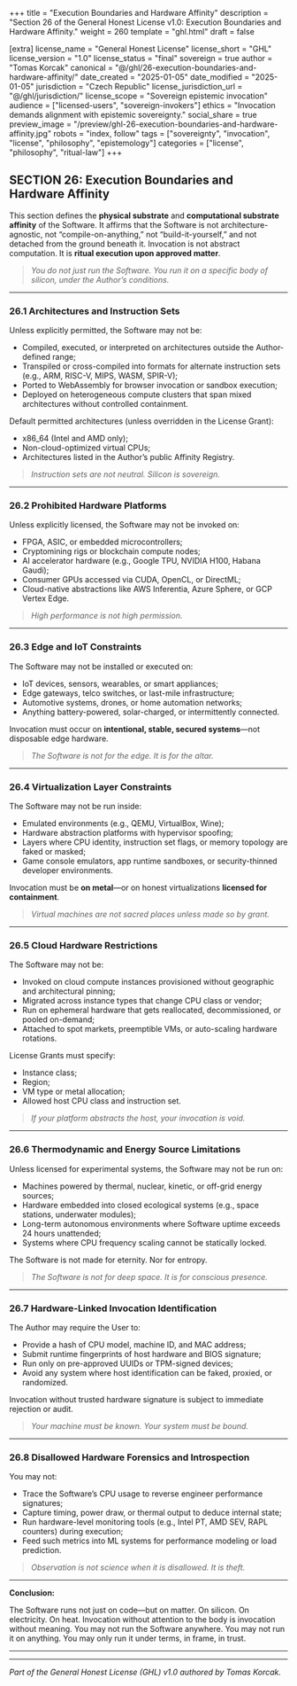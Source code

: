 +++
title = "Execution Boundaries and Hardware Affinity"
description = "Section 26 of the General Honest License v1.0: Execution Boundaries and Hardware Affinity."
weight = 260
template = "ghl.html"
draft = false

[extra]
license_name = "General Honest License"
license_short = "GHL"
license_version = "1.0"
license_status = "final"
sovereign = true
author = "Tomas Korcak"
canonical = "@/ghl/26-execution-boundaries-and-hardware-affinity/"
date_created = "2025-01-05"
date_modified = "2025-01-05"
jurisdiction = "Czech Republic"
license_jurisdiction_url = "@/ghl/jurisdiction/"
license_scope = "Sovereign epistemic invocation"
audience = ["licensed-users", "sovereign-invokers"]
ethics = "Invocation demands alignment with epistemic sovereignty."
social_share = true
preview_image = "/preview/ghl-26-execution-boundaries-and-hardware-affinity.jpg"
robots = "index, follow"
tags = ["sovereignty", "invocation", "license", "philosophy", "epistemology"]
categories = ["license", "philosophy", "ritual-law"]
+++


## SECTION 26: Execution Boundaries and Hardware Affinity

This section defines the **physical substrate** and **computational substrate affinity** of the Software. It affirms that the Software is not architecture-agnostic, not “compile-on-anything,” not “build-it-yourself,” and not detached from the ground beneath it. Invocation is not abstract computation. It is **ritual execution upon approved matter**.

> _You do not just run the Software. You run it on a specific body of silicon, under the Author’s conditions._

---

### **26.1 Architectures and Instruction Sets**

Unless explicitly permitted, the Software may not be:

- Compiled, executed, or interpreted on architectures outside the Author-defined range;
- Transpiled or cross-compiled into formats for alternate instruction sets (e.g., ARM, RISC-V, MIPS, WASM, SPIR-V);
- Ported to WebAssembly for browser invocation or sandbox execution;
- Deployed on heterogeneous compute clusters that span mixed architectures without controlled containment.

Default permitted architectures (unless overridden in the License Grant):

- x86_64 (Intel and AMD only);
- Non-cloud-optimized virtual CPUs;
- Architectures listed in the Author’s public Affinity Registry.

> _Instruction sets are not neutral. Silicon is sovereign._

---

### **26.2 Prohibited Hardware Platforms**

Unless explicitly licensed, the Software may not be invoked on:

- FPGA, ASIC, or embedded microcontrollers;
- Cryptomining rigs or blockchain compute nodes;
- AI accelerator hardware (e.g., Google TPU, NVIDIA H100, Habana Gaudi);
- Consumer GPUs accessed via CUDA, OpenCL, or DirectML;
- Cloud-native abstractions like AWS Inferentia, Azure Sphere, or GCP Vertex Edge.

> _High performance is not high permission._

---

### **26.3 Edge and IoT Constraints**

The Software may not be installed or executed on:

- IoT devices, sensors, wearables, or smart appliances;
- Edge gateways, telco switches, or last-mile infrastructure;
- Automotive systems, drones, or home automation networks;
- Anything battery-powered, solar-charged, or intermittently connected.

Invocation must occur on **intentional, stable, secured systems**—not disposable edge hardware.

> _The Software is not for the edge. It is for the altar._

---

### **26.4 Virtualization Layer Constraints**

The Software may not be run inside:

- Emulated environments (e.g., QEMU, VirtualBox, Wine);
- Hardware abstraction platforms with hypervisor spoofing;
- Layers where CPU identity, instruction set flags, or memory topology are faked or masked;
- Game console emulators, app runtime sandboxes, or security-thinned developer environments.

Invocation must be **on metal**—or on honest virtualizations **licensed for containment**.

> _Virtual machines are not sacred places unless made so by grant._

---

### **26.5 Cloud Hardware Restrictions**

The Software may not be:

- Invoked on cloud compute instances provisioned without geographic and architectural pinning;
- Migrated across instance types that change CPU class or vendor;
- Run on ephemeral hardware that gets reallocated, decommissioned, or pooled on-demand;
- Attached to spot markets, preemptible VMs, or auto-scaling hardware rotations.

License Grants must specify:

- Instance class;
- Region;
- VM type or metal allocation;
- Allowed host CPU class and instruction set.

> _If your platform abstracts the host, your invocation is void._

---

### **26.6 Thermodynamic and Energy Source Limitations**

Unless licensed for experimental systems, the Software may not be run on:

- Machines powered by thermal, nuclear, kinetic, or off-grid energy sources;
- Hardware embedded into closed ecological systems (e.g., space stations, underwater modules);
- Long-term autonomous environments where Software uptime exceeds 24 hours unattended;
- Systems where CPU frequency scaling cannot be statically locked.

The Software is not made for eternity. Nor for entropy.

> _The Software is not for deep space. It is for conscious presence._

---

### **26.7 Hardware-Linked Invocation Identification**

The Author may require the User to:

- Provide a hash of CPU model, machine ID, and MAC address;
- Submit runtime fingerprints of host hardware and BIOS signature;
- Run only on pre-approved UUIDs or TPM-signed devices;
- Avoid any system where host identification can be faked, proxied, or randomized.

Invocation without trusted hardware signature is subject to immediate rejection or audit.

> _Your machine must be known. Your system must be bound._

---

### **26.8 Disallowed Hardware Forensics and Introspection**

You may not:

- Trace the Software’s CPU usage to reverse engineer performance signatures;
- Capture timing, power draw, or thermal output to deduce internal state;
- Run hardware-level monitoring tools (e.g., Intel PT, AMD SEV, RAPL counters) during execution;
- Feed such metrics into ML systems for performance modeling or load prediction.

> _Observation is not science when it is disallowed. It is theft._

---

**Conclusion:**  

The Software runs not just on code—but on matter. On silicon. On electricity. On heat. Invocation without attention to the body is invocation without meaning. You may not run the Software anywhere. You may not run it on anything. You may only run it under terms, in frame, in trust.

---

---

_Part of the General Honest License (GHL) v1.0 authored by Tomas Korcak._